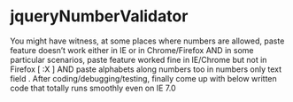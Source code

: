 # jqueryNumberValidator
You might have witness, at some places where numbers are allowed, paste feature doesn’t work either in IE or in Chrome/Firefox AND in some particular scenarios, paste feature worked fine in IE/Chrome but not in Firefox [ :X ] AND paste alphabets along numbers too in numbers only text field . After coding/debugging/testing, finally come up with below written code that totally runs smoothly even on IE 7.0 
